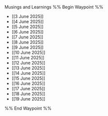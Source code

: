 Musings and Learnings
%% Begin Waypoint %%
- [[3 June 2025]]
- [[4 June 2025]]
- [[5 June 2025]]
- [[6 June 2025]]
- [[7 June 2025]]
- [[8 June 2025]]
- [[9 June 2025]]
- [[10 June 2025]]
- [[11 June 2025]]
- [[12 June 2025]]
- [[13 June 2025]]
- [[14 June 2025]]
- [[15 June 2025]]
- [[16 June 2025]]
- [[17 June 2025]]
- [[18 June 2025]]
- [[19 June 2025]]

%% End Waypoint %%
